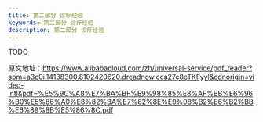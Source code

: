 ```yaml
---
title: 第二部分 诊疗经验
keywords: 第二部分 诊疗经验
description: 第二部分 诊疗经验
---
```


TODO























原文地址：https://www.alibabacloud.com/zh/universal-service/pdf_reader?spm=a3c0i.14138300.8102420620.dreadnow.cca27c8eTKFyyl&cdnorigin=video-intl&pdf=%E5%9C%A8%E7%BA%BF%E9%98%85%E8%AF%BB%E6%96%B0%E5%86%A0%E8%82%BA%E7%82%8E%E9%98%B2%E6%B2%BB%E6%89%8B%E5%86%8C.pdf
